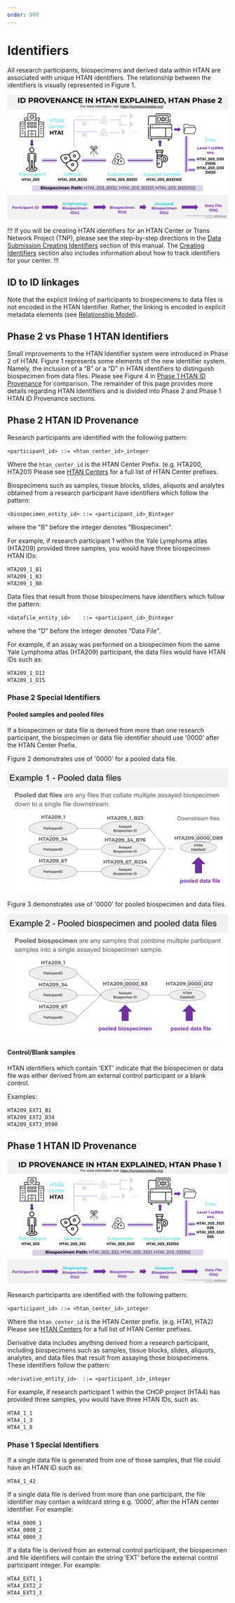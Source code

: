 ```yaml
---
order: 999
---
```


# Identifiers

All research participants, biospecimens and derived data within HTAN are associated with unique HTAN identifiers. The relationship 
between the identifiers is visually represented in Figure 1.

![Figure 1. Phase 2 HTAN ID Provenance](../img/Phase2_ID_Provenance_Explained.svg)

!!!
If you will be creating HTAN identifiers for an HTAN Center or Trans Network Project (TNP), please see the step-by-step directions in 
the [Data Submission Creating Identifiers](../data_submission/creating_ids.md) section of this manual. The 
[Creating Identifiers](../data_submission/creating_ids.md) section also includes information about how to track identifiers for your center. !!!

## ID to ID linkages

Note that the explicit linking of participants to biospecimens to data files is not encoded in the HTAN Identifier. Rather, the linking is encoded in explicit 
metadata elements (see [Relationship Model](relationships.md)).

## Phase 2 vs Phase 1 HTAN Identifiers
Small improvements to the HTAN Identifier system were introduced in Phase 2 of HTAN. Figure 1 represents some elements of the new identifier 
system. Namely, the inclusion of a “B” or a “D” in HTAN identifiers to distinguish biospecimen from data files.  Please see 
Figure 4 in [Phase 1 HTAN ID Provenance](#phase-1-htan-id-provenance) for comparison. The remainder of this page provides more details regarding HTAN Identifiers 
and is divided into Phase 2 and Phase 1 HTAN ID Provenance sections. 

## Phase 2 HTAN ID Provenance

Research participants are identified with the following pattern:

```
<participant_id> ::= <htan_center_id>_integer
```

Where the `htan_center_id` is the HTAN Center Prefix. (e.g. HTA200, HTA201) Please see [HTAN Centers](../overview/centers.md) for a full list of HTAN Center prefixes.

Biospecimens such as samples, tissue blocks, slides, aliquots and analytes obtained from a research participant have identifiers which follow the pattern:

```
<biospecimen_entity_id>	::= <participant_id>_Binteger
```

where the "B" before the integer denotes "Biospecimen".

For example, if research participant 1 within the Yale Lymphoma atlas (HTA209) provided three samples, you would have three biospecimen HTAN IDs:

```
HTA209_1_B1
HTA209_1_B3
HTA209_1_B8
```

Data files that result from those biospecimens have identifiers which follow the pattern:

```
<datafile_entity_id>	::= <participant_id>_Dinteger
```
where the "D" before the integer denotes "Data File".

For example, if an assay was performed on a biospecimen from the same Yale Lymphoma atlas (HTA209) participant, the data files would have HTAN IDs such as:

```
HTA209_1_D12
HTA209_1_D15
```
### Phase 2 Special Identifiers

#### Pooled samples and pooled files
If a biospecimen or data file is derived from more than one research participant, the biospecimen or data file identifier should use '0000' after the HTAN Center Prefix.

Figure 2 demonstrates use of '0000' for a pooled data file.

![Figure 2. Phase 2 Pooled Data File Example](../img/Pooled_data_example.svg)

Figure 3 demonstrates use of '0000' for pooled biospecimen and data files.

![Figure 3. Phase 2 Pooled Biospecimen and Data File Example](../img/Pooled_sample_data_example.svg)

#### Control/Blank samples
HTAN identifiers which contain 'EXT' indicate that the biospecimen or data file was either derived from an external control participant or a blank control.

Examples:
```
HTA209_EXT1_B1
HTA209_EXT2_D34
HTA209_EXT3_D590
```

## Phase 1 HTAN ID Provenance
![Figure 4. Phase 1 HTAN ID Provenance](../img/Phase1_ID_Provenance_Explained.svg)

Research participants are identified with the following pattern:

```
<participant_id> ::= <htan_center_id>_integer
```

Where the `htan_center_id` is the HTAN Center prefix. (e.g. HTA1, HTA2) Please see [HTAN Centers](../overview/centers.md) for a full list of HTAN Center prefixes.


Derivative data includes anything derived from a research participant, including biospecimens such as samples, tissue blocks, slides, aliquots, analytes, and data files that result from assaying those biospecimens. These identifiers follow the pattern:

```
<derivative_entity_id>	::= <participant_id>_integer
```

For example, if research participant 1 within the CHOP project (HTA4) has provided three samples, you would have three HTAN IDs, such as:

```
HTA4_1_1
HTA4_1_3
HTA4_1_8
```
### Phase 1 Special Identifiers

If a single data file is generated from one of those samples, that file could have an HTAN ID such as:

```
HTA4_1_42
```

If a single data file is derived from more than one participant, the file identifier may contain a wildcard string e.g. ‘0000’, after the HTAN center identifier. For example:

```
HTA4_0000_1
HTA4_0000_2
HTA4_0000_3
```

If a data file is derived from an external control participant, the biospecimen and file identifiers will contain the string ‘EXT’ before the external control participant integer.  For example:

```
HTA4_EXT1_1
HTA4_EXT2_2
HTA4_EXT3_3
```